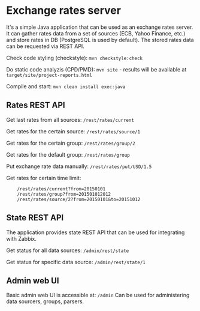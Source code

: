 
Exchange rates server
=
It's a simple Java application that can be used as an exchange rates server.
It can gather rates data from a set of sources (ECB, Yahoo Finance, etc.) and store rates in DB (PostgreSQL is used by default).
The stored rates data can be requested via REST API.

Check code styling (checkstyle): ```mvn checkstyle:check```

Do static code analyzis (CPD/PMD): ```mvn site``` - results will be available at ```target/site/project-reports.html```

Compile and start: ```mvn clean install exec:java```

Rates REST API
-

Get last rates from all sources: ```/rest/rates/current```

Get rates for the certain source: ```/rest/rates/source/1```

Get rates for the certain group: ```/rest/rates/group/2```

Get rates for the default group: ```/rest/rates/group```

Put exchange rate data manually: ```/rest/rates/put/USD/1.5```

Get rates for certain time limit:
```
    /rest/rates/current?from=20150101
    /rest/rates/group?from=201501012012
    /rest/rates/source/2?from=20150101&to=20151012
```
State REST API
-
The application provides state REST API that can be used for integrating with Zabbix.

Get status for all data sources: ```/admin/rest/state```

Get status for specific data source: ```/admin/rest/state/1```

Admin web UI
-
Basic admin web UI is accessible at: ```/admin```
Can be used for administering data sourcers, groups, parsers.

